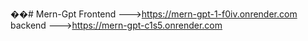 ��#   M e r n - G p t 
Frontend --->https://mern-gpt-1-f0iv.onrender.com
backend --->https://mern-gpt-c1s5.onrender.com

 
 
